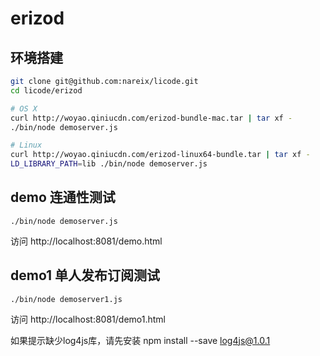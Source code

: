 # erizod

## 环境搭建

```bash
git clone git@github.com:nareix/licode.git
cd licode/erizod

# OS X
curl http://woyao.qiniucdn.com/erizod-bundle-mac.tar | tar xf -
./bin/node demoserver.js

# Linux
curl http://woyao.qiniucdn.com/erizod-linux64-bundle.tar | tar xf -
LD_LIBRARY_PATH=lib ./bin/node demoserver.js
```

## demo 连通性测试

```
./bin/node demoserver.js
```

访问 http://localhost:8081/demo.html

## demo1 单人发布订阅测试

```
./bin/node demoserver1.js
```

访问 http://localhost:8081/demo1.html

如果提示缺少log4js库，请先安装 npm install --save log4js@1.0.1
